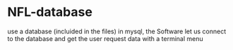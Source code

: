 # NFL-database

use a database (incluided in the files) in mysql,
the Software let us connect to the database and get the user request  data with a terminal menu
